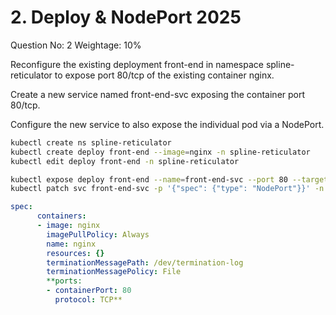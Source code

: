 # 2. Deploy & NodePort 2025
Question No: 2
Weightage: 10%

Reconfigure the existing deployment front-end in namespace spline-reticulator to expose port 80/tcp of the existing container nginx.

Create a new service named front-end-svc exposing the container port 80/tcp.

Configure the new service to also expose the individual pod via a NodePort.



```bash
kubectl create ns spline-reticulator
kubectl create deploy front-end --image=nginx -n spline-reticulator
kubectl edit deploy front-end -n spline-reticulator

kubectl expose deploy front-end --name=front-end-svc --port 80 --target-port 80 -n spline-reticulator
kubectl patch svc front-end-svc -p '{"spec": {"type": "NodePort"}}' -n spline-reticulator

```

```yaml
spec:
      containers:
      - image: nginx
        imagePullPolicy: Always
        name: nginx
        resources: {}
        terminationMessagePath: /dev/termination-log
        terminationMessagePolicy: File
        **ports:
        - containerPort: 80
          protocol: TCP**
```